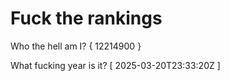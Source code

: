 # Fuck the rankings

Who the hell am I?
{ 12214900 }

What fucking year is it?
[ 2025-03-20T23:33:20Z ]
